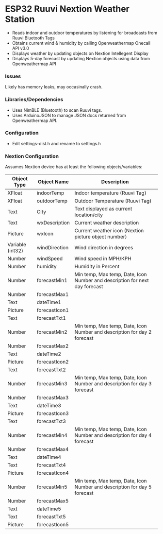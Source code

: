# ESP32 Ruuvi Nextion Weather Station

* Reads indoor and outdoor temperatures by listening for broadcasts from Ruuvi Bluetooth Tags
* Obtains current wind & humidity by calling Openweathermap Onecall API v3.0
* Displays weather by updating objects on Nextion Intellegent Display
* Displays 5-day forecast by updating Nextion objects using data from Openweathermap API

### Issues

Likely has memory leaks, may occasinally crash. 

### Libraries/Dependencies

*  Uses NimBLE (Bluetooth) to scan Ruuvi tags. 
*  Uses ArduinoJSON to manage JSON docs returned from Openweathermap API.

### Configuration

*  Edit settings-dist.h and rename to settings.h

### Nextion Configuration
Assumes Nextion device has at least the following objects/variables:

| Object Type | Object Name | Description |
|-------------|-------------|-------------|
| XFloat | indoorTemp | Indoor temperature (Ruuvi Tag) |
| XFloat | outdoorTemp | Outdoor Temperature (Ruuvi Tag) |
| Text | City | Text displayed as current location/city |
| Text | wxDescription | Current weather description |
| Picture | wxIcon | Current weather icon (Nextion picture object  number)
| Variable (int32) | windDirection | Wind direction in degrees |
| Number | windSpeed | Wind speed in MPH/KPH |
| Number | humidity | Humidity in Percent |
| Number | forecastMin1 | Min temp, Max temp, Date, Icon Number and description for next day forecast | |
| Number | forecastMax1 | |
| Text | dateTime1 | |
| Picture | forecastIcon1 | |
| Text | forecastTxt1 | |
| Number | forecastMin2 | Min temp, Max temp, Date, Icon Number and description for day 2 forecast |
| Number | forecastMax2 |
| Text | dateTime2 |
| Picture | forecastIcon2 |
| Text | forecastTxt2 |
| Number | forecastMin3 | Min temp, Max temp, Date, Icon Number and description for day 3 forecast |
| Number | forecastMax3 |
| Text | dateTime3 |
| Picture | forecastIcon3 |
| Text | forecastTxt3 |
| Number | forecastMin4 | Min temp, Max temp, Date, Icon Number and description for day 4 forecast |
| Number | forecastMax4 |
| Text | dateTime4 |
| Text | forecastTxt4 |
| Picture | forecastIcon4 |
| Number | forecastMin5 | Min temp, Max temp, Date, Icon Number and description for day 5 forecast |
| Number | forecastMax5 |
| Text | dateTime5 |
| Text | forecastTxt5 |
| Picture | forecastIcon5 |


